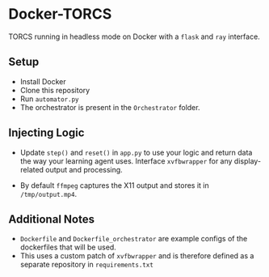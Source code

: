 # Docker-TORCS

TORCS running in headless mode on Docker with a `flask` and `ray` interface.

## Setup

* Install Docker
* Clone this repository
* Run `automator.py`
* The orchestrator is present in the `Orchestrator` folder.

## Injecting Logic

* Update `step()` and `reset()` in `app.py` to use your logic and return data the way your learning agent uses. Interface `xvfbwrapper` for any display-related output and processing.

* By default `ffmpeg` captures the X11 output and stores it in `/tmp/output.mp4`.

## Additional Notes

* `Dockerfile` and `Dockerfile_orchestrator` are example configs of the dockerfiles that will be used.
* This uses a custom patch of `xvfbwrapper` and is therefore defined as a separate repository in `requirements.txt`
